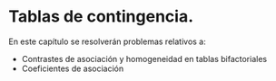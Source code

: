 # Tablas de contingencia.

En este capítulo se resolverán problemas relativos a:

- Contrastes de asociación y homogeneidad en tablas bifactoriales
- Coeficientes de asociación

